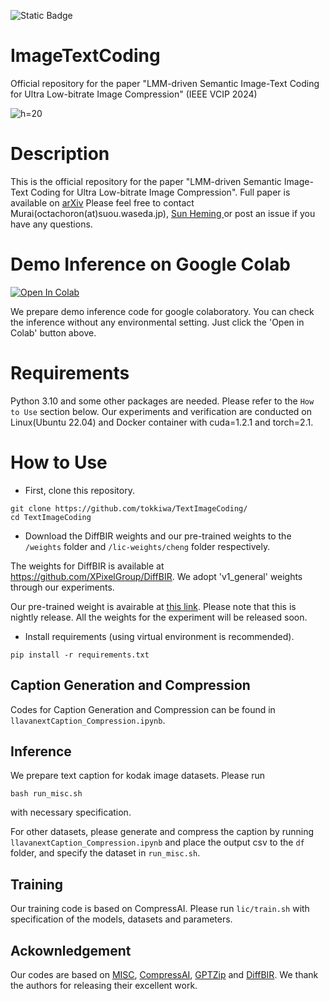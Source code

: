 ![Static Badge](https://img.shields.io/badge/arXiv-2411.13033-red?link=https%3A%2F%2Farxiv.org%2Fabs%2F2411.13033)



# ImageTextCoding
Official repository for the paper "LMM-driven Semantic Image-Text Coding for Ultra Low-bitrate Image Compression" (IEEE VCIP 2024)

![h=20](https://github.com/tokkiwa/ImageTextCoding/blob/main/assets/comparison15.drawio.png)
# Description 
This is the official repository for the paper "LMM-driven Semantic Image-Text Coding for Ultra Low-bitrate Image Compression". Full paper is available on [arXiv](https://arxiv.org/abs/2411.13033)
Please feel free to contact Murai(octachoron(at)suou.waseda.jp), [Sun Heming ](https://sun.ynu.ac.jp/) or post an issue if you have any questions. 

# Demo Inference on Google Colab
[![Open In Colab](https://colab.research.google.com/assets/colab-badge.svg)](https://colab.research.google.com/github/user475289/ImageTextCoding/blob/master/ImageTextCoding.ipynb)

We prepare demo inference code for google colaboratory.
You can check the inference without any environmental setting. Just click the 'Open in Colab' button above. 

# Requirements
Python 3.10 and some other packages are needed. Please refer to the `How to Use` section below.
Our experiments and verification are conducted on Linux(Ubuntu 22.04) and Docker container with cuda=1.2.1 and torch=2.1. 

# How to Use

- First, clone this repository. 
```
git clone https://github.com/tokkiwa/TextImageCoding/
cd TextImageCoding
```

- Download the DiffBIR weights and our pre-trained weights to the `/weights` folder and `/lic-weights/cheng` folder respectively.

The weights for DiffBIR is available at https://github.com/XPixelGroup/DiffBIR. 
We adopt 'v1_general' weights through our experiments. 

Our pre-trained weight is avairable at [this link](https://github.com/tokkiwa/ImageTextCoding/releases/download/v0.1-alpha/10ep_cheng_3_mse0.5_vgg0.2_i2t0.2_iqa0.1.tar). Please note that this is nightly release. 
All the weights for the experiment will be released soon. 

- Install requirements (using virtual environment is recommended).
```
pip install -r requirements.txt
```
## Caption Generation and Compression
Codes for Caption Generation and Compression can be found in `llavanextCaption_Compression.ipynb`. 

## Inference
We prepare text caption for kodak image datasets. Please run
```
bash run_misc.sh
```
with necessary specification. 

For other datasets, please generate and compress the caption by running `llavanextCaption_Compression.ipynb` and place the output csv to the `df` folder, and specify the dataset in `run_misc.sh`. 

## Training
Our training code is based on CompressAI. Please run `lic/train.sh` with specification of the models, datasets and parameters. 

## Ackownledgement
Our codes are based on [MISC](https://github.com/lcysyzxdxc/MISC), [CompressAI](https://github.com/InterDigitalInc/CompressAI), [GPTZip](https://github.com/erika-n/GPTzip) and [DiffBIR](https://github.com/XPixelGroup/DiffBIR). We thank the authors for releasing their excellent work. 
